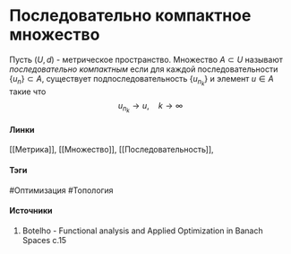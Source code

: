 # Последовательно компактное множество
Пусть $(U,d)$ - метрическое пространство. Множество $A\subset U$ называют *последовательно компактным* если для каждой последовательности $\{u_{n}\}\subset A$, существует подпоследовательность $\{u_{n_{k}}\}$ и элемент $u\in A$ такие что
$$
u_{n_{k}}\to u,\quad k\to\infty
$$
#### Линки
 [[Метрика]],
 [[Множество]],
 [[Последовательность]],
#### Тэги
 #Оптимизация 
 #Топология 
#### Источники
1. Botelho - Functional analysis and Applied Optimization in Banach Spaces с.15